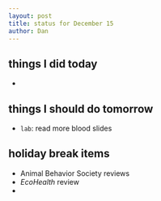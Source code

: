 ```yaml
---
layout: post
title: status for December 15
author: Dan
---
```


## things I did today

* 

## things I should do tomorrow

* `lab`: read more blood slides

## holiday break items 
* Animal Behavior Society reviews
* *EcoHealth* review
* 
<i class='fa fa-code' style='color:pink'> </i>

